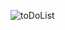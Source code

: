 ![toDoList](https://user-images.githubusercontent.com/103605538/173067059-f00e02e9-afc2-4175-a6c5-f577b70107b4.gif)
